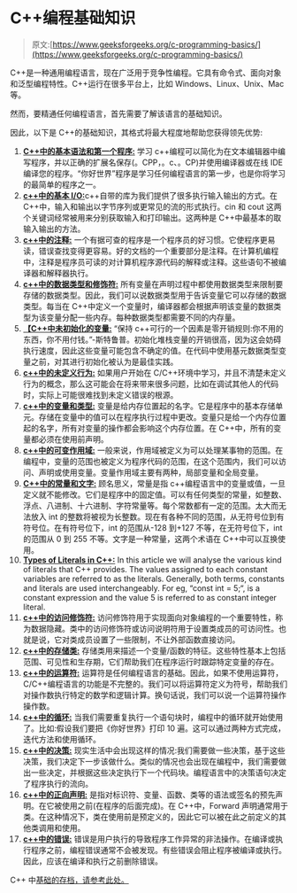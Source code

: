 # C++编程基础知识

> 原文:[https://www.geeksforgeeks.org/c-programming-basics/](https://www.geeksforgeeks.org/c-programming-basics/)

C++是一种通用编程语言，现在广泛用于竞争性编程。它具有命令式、面向对象和泛型编程特性。C++运行在很多平台上，比如 Windows、Linux、Unix、Mac 等。

然而，要精通任何编程语言，首先需要了解该语言的基础知识。

因此，以下是 C++的基础知识，其格式将最大程度地帮助您获得领先优势:

1.  [**C++中的基本语法和第一个程序:**](https://www.geeksforgeeks.org/writing-first-c-program-hello-world-example/) 学习 c++编程可以简化为在文本编辑器中编写程序，并以正确的扩展名保存(。CPP，。c、。CP)并使用编译器或在线 IDE 编译您的程序。“你好世界”程序是学习任何编程语言的第一步，也是你将学习的最简单的程序之一。
2.  [**c++中的基本 I/O:**](https://www.geeksforgeeks.org/basic-input-output-c/)c++自带的库为我们提供了很多执行输入输出的方式。在 C++中，输入和输出以字节序列或更常见的流的形式执行。cin 和 cout 这两个关键词经常被用来分别获取输入和打印输出。这两种是 C++中最基本的取输入输出的方法。
3.  [**c++中的注释:**](https://www.geeksforgeeks.org/comments-in-c-c/) 一个有据可查的程序是一个程序员的好习惯。它使程序更易读，错误查找变得更容易。好的文档的一个重要部分是注释。在计算机编程中，注释是程序员可读的对计算机程序源代码的解释或注释。这些语句不被编译器和解释器执行。
4.  [**c++中的数据类型和修饰符:**](https://www.geeksforgeeks.org/c-data-types/) 所有变量在声明过程中都使用数据类型来限制要存储的数据类型。因此，我们可以说数据类型用于告诉变量它可以存储的数据类型。每当在 C++中定义一个变量时，编译器都会根据声明该变量的数据类型为该变量分配一些内存。每种数据类型都需要不同的内存量。
5.  [**【C++中未初始化的变量:**](https://www.geeksforgeeks.org/uninitialized-primitive-data-types-in-c-c/) “保持 c++可行的一个因素是零开销规则:你不用的东西，你不用付钱。”-斯特鲁普。初始化堆栈变量的开销很高，因为这会妨碍执行速度，因此这些变量可能包含不确定的值。在代码中使用基元数据类型变量之前，对其进行初始化被认为是最佳实践。
6.  [**c++中的未定义行为:**](https://www.geeksforgeeks.org/undefined-behavior-c-cpp/) 如果用户开始在 C/C++环境中学习，并且不清楚未定义行为的概念，那么这可能会在将来带来很多问题，比如在调试其他人的代码时，实际上可能很难找到未定义错误的根源。
7.  [**c++中的变量和类型:**](https://www.geeksforgeeks.org/variables-in-c/) 变量是给内存位置起的名字。它是程序中的基本存储单元。存储在变量中的值可以在程序执行过程中更改。变量只是给一个内存位置起的名字，所有对变量的操作都会影响这个内存位置。在 C++中，所有的变量都必须在使用前声明。
8.  [**c++中的可变作用域:**](https://www.geeksforgeeks.org/scope-of-variables-in-c/) 一般来说，作用域被定义为可以处理某事物的范围。在编程中，变量的范围也被定义为程序代码的范围，在这个范围内，我们可以访问、声明或使用变量。变量作用域主要有两种，局部变量和全局变量。
9.  [**C++中的常量和文字:**](https://www.geeksforgeeks.org/constants-in-c/) 顾名思义，常量是指 c++编程语言中的变量或值，一旦定义就不能修改。它们是程序中的固定值。可以有任何类型的常量，如整数、浮点、八进制、十六进制、字符常量等。每个常数都有一定的范围。太大而无法放入 int 的整数将被视为长整数。现在有各种不同的范围，从无符号位到有符号位。在有符号位下，int 的范围从-128 到+127 不等，在无符号位下，int 的范围从 0 到 255 不等。文字是一种常量，这两个术语在 C++中可以互换使用。
10.  [**Types of Literals in C++:**](https://www.geeksforgeeks.org/types-of-literals-in-c-c-with-examples/) In this article we will analyse the various kind of literals that C++ provides. The values assigned to each constant variables are referred to as the literals. Generally, both terms, constants and literals are used interchangeably. For eg, “const int = 5;“, is a constant expression and the value 5 is referred to as constant integer literal. 
11.  [**c++中的访问修饰符:**](https://www.geeksforgeeks.org/access-modifiers-in-c/) 访问修饰符用于实现面向对象编程的一个重要特性，称为数据隐藏。类中的访问修饰符或访问说明符用于设置类成员的可访问性。也就是说，它对类成员设置了一些限制，不让外部函数直接访问。
12.  [**c++中的存储类:**](https://www.geeksforgeeks.org/storage-classes-in-c-with-examples/) 存储类用来描述一个变量/函数的特征。这些特性基本上包括范围、可见性和生存期，它们帮助我们在程序运行时跟踪特定变量的存在。
13.  [**c++中的运算符:**](https://www.geeksforgeeks.org/operators-c-c/) 运算符是任何编程语言的基础。因此，如果不使用运算符，C/C++编程语言的功能是不完整的。我们可以将运算符定义为符号，帮助我们对操作数执行特定的数学和逻辑计算。换句话说，我们可以说一个运算符操作操作数。
14.  [**c++中的循环:**](https://www.geeksforgeeks.org/loops-in-c-and-cpp/) 当我们需要重复执行一个语句块时，编程中的循环就开始使用了。比如:假设我们要把《你好世界》打印 10 遍。这可以通过两种方式完成，迭代方法和使用循环。
15.  [**c++中的决策:**](https://www.geeksforgeeks.org/decision-making-c-c-else-nested-else/) 现实生活中会出现这样的情况:我们需要做一些决策，基于这些决策，我们决定下一步该做什么。类似的情况也会出现在编程中，我们需要做出一些决定，并根据这些决定执行下一个代码块。编程语言中的决策语句决定了程序执行的流向。
16.  [**c++中的正向声明:**](https://www.geeksforgeeks.org/what-are-forward-declarations-in-c/) 是指对标识符、变量、函数、类等的语法或签名的预先声明。在它被使用之前(在程序的后面完成)。在 C++中，Forward 声明通常用于类。在这种情况下，类在使用前是预定义的，因此它可以被在此之前定义的其他类调用和使用。
17.  [**c++中的错误:**](https://www.geeksforgeeks.org/errors-in-cc/) 错误是用户执行的导致程序工作异常的非法操作。在编译或执行程序之前，编程错误通常不会被发现。有些错误会阻止程序被编译或执行。因此，应该在编译和执行之前删除错误。

C++ 中[基础的存档，请参考此处。](https://www.geeksforgeeks.org/tag/cpp-basics/)
